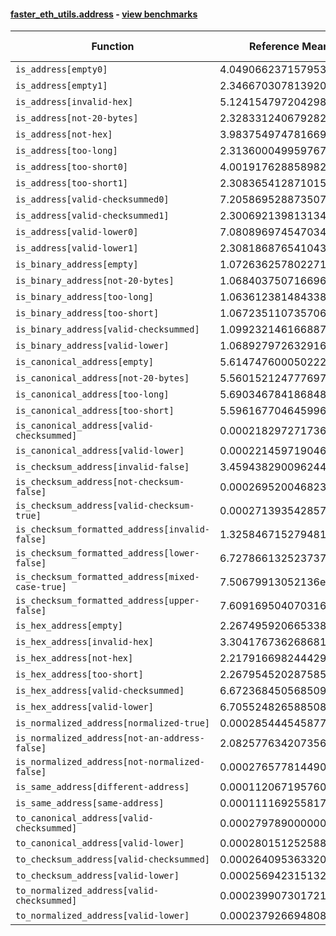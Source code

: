 #### [faster_eth_utils.address](https://github.com/BobTheBuidler/faster-eth-utils/blob/master/faster_eth_utils/address.py) - [view benchmarks](https://github.com/BobTheBuidler/faster-eth-utils/blob/master/benchmarks/test_address_benchmarks.py)

| Function | Reference Mean | Faster Mean | % Change | Speedup (%) | x Faster | Faster |
|----------|---------------|-------------|----------|-------------|----------|--------|
| `is_address[empty0]` | 4.049066237157953e-05 | 2.858259515044969e-05 | 29.41% | 41.66% | 1.42x | ✅ |
| `is_address[empty1]` | 2.3466703078139208e-05 | 8.536916566231468e-06 | 63.62% | 174.88% | 2.75x | ✅ |
| `is_address[invalid-hex]` | 5.124154797204298e-05 | 4.1019102114778786e-05 | 19.95% | 24.92% | 1.25x | ✅ |
| `is_address[not-20-bytes]` | 2.3283312406792825e-05 | 8.316237544183782e-06 | 64.28% | 179.97% | 2.80x | ✅ |
| `is_address[not-hex]` | 3.983754974781669e-05 | 2.8690863159481304e-05 | 27.98% | 38.85% | 1.39x | ✅ |
| `is_address[too-long]` | 2.3136000499597678e-05 | 8.279794761003038e-06 | 64.21% | 179.43% | 2.79x | ✅ |
| `is_address[too-short0]` | 4.001917628858982e-05 | 2.814926810966771e-05 | 29.66% | 42.17% | 1.42x | ✅ |
| `is_address[too-short1]` | 2.3083654128710158e-05 | 8.581916909476277e-06 | 62.82% | 168.98% | 2.69x | ✅ |
| `is_address[valid-checksummed0]` | 7.205869528873507e-05 | 5.919626504217104e-05 | 17.85% | 21.73% | 1.22x | ✅ |
| `is_address[valid-checksummed1]` | 2.300692139813134e-05 | 8.622118230545854e-06 | 62.52% | 166.84% | 2.67x | ✅ |
| `is_address[valid-lower0]` | 7.080896974547034e-05 | 6.0721110810100364e-05 | 14.25% | 16.61% | 1.17x | ✅ |
| `is_address[valid-lower1]` | 2.3081868765410432e-05 | 8.585393801327492e-06 | 62.80% | 168.85% | 2.69x | ✅ |
| `is_binary_address[empty]` | 1.0726362578022712e-05 | 7.677055550671652e-06 | 28.43% | 39.72% | 1.40x | ✅ |
| `is_binary_address[not-20-bytes]` | 1.0684037507166965e-05 | 7.756587196618017e-06 | 27.40% | 37.74% | 1.38x | ✅ |
| `is_binary_address[too-long]` | 1.0636123814843382e-05 | 7.69761023870158e-06 | 27.63% | 38.17% | 1.38x | ✅ |
| `is_binary_address[too-short]` | 1.0672351107357063e-05 | 7.886545243664973e-06 | 26.10% | 35.32% | 1.35x | ✅ |
| `is_binary_address[valid-checksummed]` | 1.0992321461668876e-05 | 7.972074754768533e-06 | 27.48% | 37.89% | 1.38x | ✅ |
| `is_binary_address[valid-lower]` | 1.0689279726329162e-05 | 7.83399481440615e-06 | 26.71% | 36.45% | 1.36x | ✅ |
| `is_canonical_address[empty]` | 5.614747600050222e-06 | 4.469844885586604e-06 | 20.39% | 25.61% | 1.26x | ✅ |
| `is_canonical_address[not-20-bytes]` | 5.560152124777697e-06 | 4.381364634144485e-06 | 21.20% | 26.90% | 1.27x | ✅ |
| `is_canonical_address[too-long]` | 5.6903467841868485e-06 | 4.5048387326064705e-06 | 20.83% | 26.32% | 1.26x | ✅ |
| `is_canonical_address[too-short]` | 5.596167704645996e-06 | 4.3724995442713564e-06 | 21.87% | 27.99% | 1.28x | ✅ |
| `is_canonical_address[valid-checksummed]` | 0.0002182972717362406 | 7.304496156336771e-05 | 66.54% | 198.85% | 2.99x | ✅ |
| `is_canonical_address[valid-lower]` | 0.0002214597190467215 | 7.320553933771844e-05 | 66.94% | 202.52% | 3.03x | ✅ |
| `is_checksum_address[invalid-false]` | 3.4594382900962446e-06 | 1.9925033281698176e-06 | 42.40% | 73.62% | 1.74x | ✅ |
| `is_checksum_address[not-checksum-false]` | 0.0002695200468238577 | 8.68589490569015e-05 | 67.77% | 210.30% | 3.10x | ✅ |
| `is_checksum_address[valid-checksum-true]` | 0.000271393542857227 | 8.73869448081933e-05 | 67.80% | 210.57% | 3.11x | ✅ |
| `is_checksum_formatted_address[invalid-false]` | 1.3258467152794815e-05 | 8.771636797251438e-06 | 33.84% | 51.15% | 1.51x | ✅ |
| `is_checksum_formatted_address[lower-false]` | 6.727866132523737e-05 | 4.7499450352078506e-05 | 29.40% | 41.64% | 1.42x | ✅ |
| `is_checksum_formatted_address[mixed-case-true]` | 7.50679913052136e-05 | 5.634584012134157e-05 | 24.94% | 33.23% | 1.33x | ✅ |
| `is_checksum_formatted_address[upper-false]` | 7.609169504070316e-05 | 5.6828332296974054e-05 | 25.32% | 33.90% | 1.34x | ✅ |
| `is_hex_address[empty]` | 2.2674959206653383e-05 | 1.5164319845221444e-05 | 33.12% | 49.53% | 1.50x | ✅ |
| `is_hex_address[invalid-hex]` | 3.304176736268681e-05 | 2.633194665819962e-05 | 20.31% | 25.48% | 1.25x | ✅ |
| `is_hex_address[not-hex]` | 2.217916698244429e-05 | 1.505852825554314e-05 | 32.11% | 47.29% | 1.47x | ✅ |
| `is_hex_address[too-short]` | 2.2679545202875855e-05 | 1.5003043512517716e-05 | 33.85% | 51.17% | 1.51x | ✅ |
| `is_hex_address[valid-checksummed]` | 6.672368450568509e-05 | 5.9114180914246085e-05 | 11.40% | 12.87% | 1.13x | ✅ |
| `is_hex_address[valid-lower]` | 6.705524826588508e-05 | 6.011013613955542e-05 | 10.36% | 11.55% | 1.12x | ✅ |
| `is_normalized_address[normalized-true]` | 0.00028544454587755706 | 0.00010389064190283898 | 63.60% | 174.75% | 2.75x | ✅ |
| `is_normalized_address[not-an-address-false]` | 2.0825776342073562e-05 | 1.5583062356833608e-05 | 25.17% | 33.64% | 1.34x | ✅ |
| `is_normalized_address[not-normalized-false]` | 0.00027657781449074386 | 0.00010424859415716048 | 62.31% | 165.31% | 2.65x | ✅ |
| `is_same_address[different-address]` | 0.00011206719576004486 | 4.096959576373409e-05 | 63.44% | 173.54% | 2.74x | ✅ |
| `is_same_address[same-address]` | 0.00011116925581740299 | 4.0366049778746574e-05 | 63.69% | 175.40% | 2.75x | ✅ |
| `to_canonical_address[valid-checksummed]` | 0.00027978900000005433 | 7.837137624384947e-05 | 71.99% | 257.00% | 3.57x | ✅ |
| `to_canonical_address[valid-lower]` | 0.00028015125258860956 | 8.011814597775673e-05 | 71.40% | 249.67% | 3.50x | ✅ |
| `to_checksum_address[valid-checksummed]` | 0.00026409536332050324 | 7.768139699994418e-05 | 70.59% | 239.97% | 3.40x | ✅ |
| `to_checksum_address[valid-lower]` | 0.0002569423151329529 | 7.80444279701303e-05 | 69.63% | 229.23% | 3.29x | ✅ |
| `to_normalized_address[valid-checksummed]` | 0.00023990730172186505 | 6.869884124134197e-05 | 71.36% | 249.22% | 3.49x | ✅ |
| `to_normalized_address[valid-lower]` | 0.00023792669480828023 | 6.811671739781774e-05 | 71.37% | 249.29% | 3.49x | ✅ |
